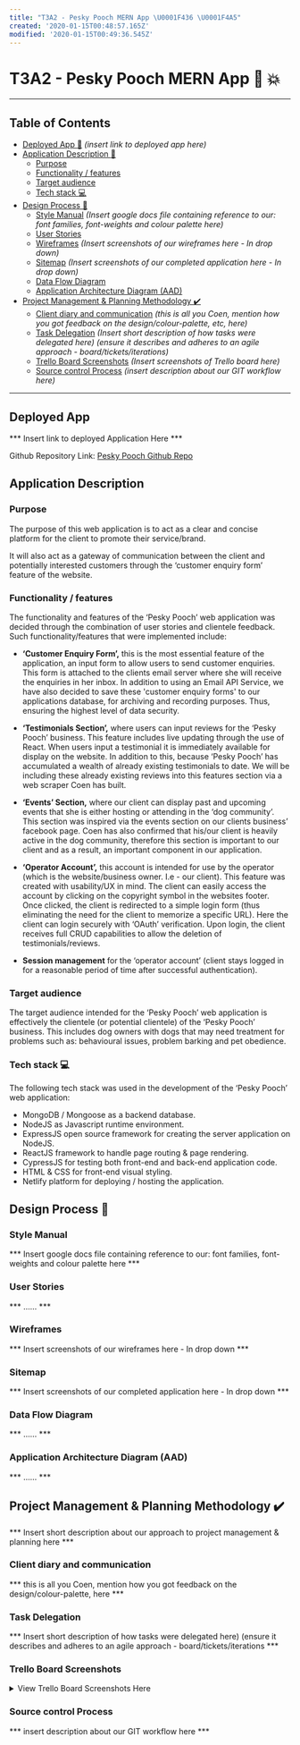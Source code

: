 ```yaml
---
title: "T3A2 - Pesky Pooch MERN App \U0001F436 \U0001F4A5"
created: '2020-01-15T00:48:57.165Z'
modified: '2020-01-15T00:49:36.545Z'
---
```


# T3A2 - Pesky Pooch MERN App :dog: :collision:

---

## Table of Contents

* [Deployed App :link:](#deployed-app) *(insert link to deployed app here)*
* [Application Description :pencil:](#application-description)
  * [Purpose](#purpose)
  * [Functionality / features](#functionality--features)
  * [Target audience](#Target-audience)
  * [Tech stack :computer:](#Tech-stack-computer) 
* [Design Process :art:](#Design-Process-art)
  * [Style Manual](#Style-Manual) *(Insert google docs file containing reference to our: font families, font-weights and colour palette here)*
  * [User Stories](#User-Stories)
  * [Wireframes](#Wireframes) *(Insert screenshots of our wireframes here - In drop down)*
  * [Sitemap](#Sitemap) *(Insert screenshots of our completed application here - In drop down)*
  * [Data Flow Diagram](#Data-Flow-Diagram)
  * [Application Architecture Diagram (AAD)](#Application-Architecture-Diagram-AAD)
* [Project Management & Planning Methodology :heavy_check_mark:](#Project-Management--Planning-Methodology-heavy_check_mark)
  * [Client diary and communication](#Client-diary-and-communication) *(this is all you Coen, mention how you got feedback on the design/colour-palette, etc, here)*
  * [Task Delegation](#Task-Delegation) *(Insert short description of how tasks were delegated here) (ensure it describes and adheres to an agile approach - board/tickets/iterations)*
  * [Trello Board Screenshots](#Trello-Board-Screenshots) *(Insert screenshots of Trello board here)*
  * [Source control Process](#Source-control-Process) *(insert description about our GIT workflow here)*

---

## Deployed App

*** Insert link to deployed Application Here ***

Github Repository Link: [Pesky Pooch Github Repo](https://github.com/DaleOnRails/CA_MERN_Client_Pesky_Pooch)

## Application Description

### Purpose

The purpose of this web application is to act as a clear and concise platform for the client to promote their service/brand.

It will also act as a gateway of communication between the client and potentially interested customers through the ‘customer enquiry form’ feature of the website.

### Functionality / features

The functionality and features of the ‘Pesky Pooch’ web application was decided through the combination of user stories and clientele feedback. Such functionality/features that were implemented include:

- **‘Customer Enquiry Form’,** this is the most essential feature of the application, an input form to allow users to send customer enquiries. This form is attached to the clients email server where she will receive the enquiries in her inbox. In addition to using an Email API Service, we have also decided to save these 'customer enquiry forms' to our applications database, for archiving and recording purposes. Thus, ensuring the highest level of data security.

- **‘Testimonials Section’,** where users can input reviews for the ‘Pesky Pooch’ business. This feature includes live updating through the use of React. When users input a testimonial it is immediately available for display on the website. In addition to this, because ‘Pesky Pooch’ has accumulated a wealth of already existing testimonials to date. We will be including these already existing reviews into this features section via a web scraper Coen has built.

- **‘Events’ Section,** where our client can display past and upcoming events that she is either hosting or attending in the ‘dog community’. This section was inspired via the events section on our clients business’ facebook page. Coen has also confirmed that his/our client is heavily active in the dog community, therefore this section is important to our client and as a result, an important component in our application.

- **‘Operator Account’,** this account is intended for use by the operator (which is the website/business owner. I.e - our client). This feature was created with usability/UX in mind. The client can easily access the account by clicking on the copyright symbol in the websites footer. Once clicked, the client is redirected to a simple login form (thus eliminating the need for the client to memorize a specific URL). Here the client can login securely with ‘OAuth’ verification. Upon login, the client receives full CRUD capabilities to allow the deletion of testimonials/reviews.

- **Session management** for the ‘operator account’ (client stays logged in for a reasonable period of time after successful authentication).

### Target audience

The target audience intended for the ‘Pesky Pooch’ web application is effectively the clientele (or potential clientele) of the ‘Pesky Pooch’ business. This includes dog owners with dogs that may need treatment for problems such as: behavioural issues, problem barking and pet obedience.

### Tech stack :computer:

The following tech stack was used in the development of the ‘Pesky Pooch’ web application:

- MongoDB / Mongoose as a backend database.
- NodeJS as Javascript runtime environment.
- ExpressJS open source framework for creating the server application on NodeJS.
- ReactJS framework to handle page routing & page rendering.
- CypressJS for testing both front-end and back-end application code.
- HTML & CSS for front-end visual styling.
- Netlify platform for deploying / hosting the application.

## Design Process :art:

### Style Manual

*** Insert google docs file containing reference to our: font families, font-weights and colour palette here ***

### User Stories

*** …… ***

### Wireframes

*** Insert screenshots of our wireframes here - In drop down ***

### Sitemap

*** Insert screenshots of our completed application here - In drop down ***

### Data Flow Diagram

*** …… ***

### Application Architecture Diagram (AAD)

*** …… ***



## Project Management & Planning Methodology :heavy_check_mark:

*** Insert short description about our approach to project management & planning here ***

### Client diary and communication

*** this is all you Coen, mention how you got feedback on the design/colour-palette, here ***

### Task Delegation

*** Insert short description of how tasks were delegated here) (ensure it describes and adheres to an agile approach - board/tickets/iterations ***

### Trello Board Screenshots

<details>
<summary>View Trello Board Screenshots Here</summary>
 
[embed](docs/Trello Screenshots/TRELLO.pdf)[/embed]
 
</details>

### Source control Process

*** insert description about our GIT workflow here ***








